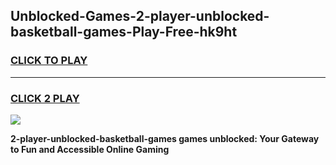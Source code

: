 
## Unblocked-Games-2-player-unblocked-basketball-games-Play-Free-hk9ht
<h3>
<a href="https://premium76.site?title=2-player-unblocked-basketball-games&ref=22A">CLICK TO PLAY</a></h3>
<hr>

<h3>
<a href="https://premium76.site?title=2-player-unblocked-basketball-games&ref=22A">CLICK 2 PLAY</a>
  
</h3>

<a href="https://premium76.site?title=2-player-unblocked-basketball-games&ref=22A"><img src="https://clearcache.store/games.png"></a>


**2-player-unblocked-basketball-games games unblocked: Your Gateway to Fun and Accessible Online Gaming**
